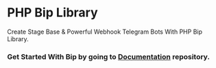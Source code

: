 # PHP Bip Library 
Create Stage Base & Powerful Webhook Telegram Bots With PHP Bip Library.

### Get Started With Bip by going to [Documentation](https://github.com/BipLib/docs) repository.
